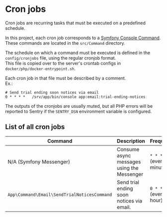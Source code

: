 # Cron jobs

Cron jobs are recurring tasks that must be executed on a predefined schedule.

In this project, each cron job corresponds to a [Symfony Console Command](https://symfony.com/doc/current/console.html).
These commands are located in the `src/Command` directory.

The schedule on which a command must be executed is defined in the `config/cronjobs` file, using the regular cronjob format.  
This file is copied over to the server's crontab configs in `docker/php/docker-entrypoint.sh`.

Each cron job in that file must be described by a comment.  
Ex.:

```
# Send trial ending soon notices via email
0 * * * *	/srv/app/bin/console app:email:trial-ending-notices
```

The outputs of the cronjobs are usually muted, but all PHP errors will be reported to Sentry if the `SENTRY_DSN` environment variable is configured.

## List of all cron jobs

| Command                                     | Description                                | Frequency                  |
|---------------------------------------------|--------------------------------------------|----------------------------|
| N/A (Symfony Messenger)                     | Consume async messages using the Messenger | `* * * * *` (every minute) |
| `App\Command\Email\SendTrialNoticesCommand` | Send trial ending soon notices via email.  | `0 * * * *` (every hour)   |
